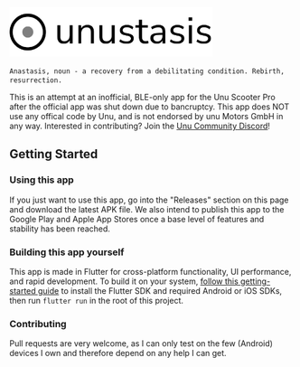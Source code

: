 <img src='images/readme_logo.png' width='360'>

```
Anastasis, noun - a recovery from a debilitating condition. Rebirth, resurrection.
```
  
This is an attempt at an inofficial, BLE-only app for the Unu Scooter Pro after the official app was shut down due to bancruptcy.
This app does NOT use any offical code by Unu, and is not endorsed by unu Motors GmbH in any way. Interested in contributing? Join the [Unu Community Discord](https://discord.gg/fa63HJYaP4)!

## Getting Started

### Using this app

If you just want to use this app, go into the "Releases" section on this page and download the latest APK file. We also intend to publish this app to the Google Play and Apple App Stores once a base level of features and stability has been reached.

### Building this app yourself

This app is made in Flutter for cross-platform functionality, UI performance, and rapid development. To build it on your system, [follow this getting-started guide](https://docs.flutter.dev/get-started/install) to install the Flutter SDK and required Android or iOS SDKs, then run  `flutter run` in the root of this project.

### Contributing

Pull requests are very welcome, as I can only test on the few (Android) devices I own and therefore depend on any help I can get.



